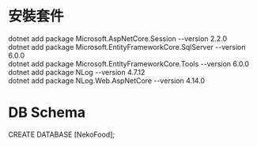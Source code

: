 # 安裝套件  
dotnet add package Microsoft.AspNetCore.Session --version 2.2.0  
dotnet add package Microsoft.EntityFrameworkCore.SqlServer --version 6.0.0  
dotnet add package Microsoft.EntityFrameworkCore.Tools --version 6.0.0  
dotnet add package NLog --version 4.7.12  
dotnet add package NLog.Web.AspNetCore --version 4.14.0  

# DB Schema
CREATE DATABASE [NekoFood];  
